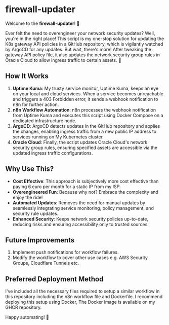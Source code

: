 # firewall-updater
Welcome to the **firewall-updater**! 🎉

Ever felt the need to overengineer your network security updates? Well, you're in the right place! This script is my one-stop solution for updating the K8s gateway API policies in a GitHub repository, which is vigilantly watched by ArgoCD for any updates. But wait, there's more! After tweaking the gateway API policy file, it also updates the network security group rules in Oracle Cloud to allow ingress traffic to certain assets. 🚀

## How It Works

1. **Uptime Kuma**: My trusty service monitor, Uptime Kuma, keeps an eye on your local and cloud services. When a service becomes unreachable and triggers a 403 Forbidden error, it sends a webhook notification to n8n for further action.
2. **n8n Workflow Automation**: n8n processes the webhook notification from Uptime Kuma and executes this script using Docker Compose on a dedicated infrastructure node.
3. **ArgoCD**: ArgoCD detects updates in the GitHub repository and applies the changes, enabling ingress traffic from a new public IP address to services running on My Kubernetes cluster.
4. **Oracle Cloud**: Finally, the script updates Oracle Cloud's network security group rules, ensuring specified assets are accessible via the updated ingress traffic configurations.

## Why Use This?

- **Cost Effective**: This approach is subjectively more cost effective than paying 6 euro per month for a static IP from my ISP.
- **Overengineered Fun**: Because why not? Embrace the complexity and enjoy the ride!
- **Automated Updates**: Removes the need for manual updates by seamlessly integrating service monitoring, policy management, and security rule updates.
- **Enhanced Security**: Keeps network security policies up-to-date, reducing risks and ensuring accessibility only to trusted sources.

## Future Improvements
1. Implement push notifications for workflow failures.
2. Modify the workflow to cover other use cases e.g. AWS Security Groups, Cloudflare Tunnels etc.


## Preferred Deployment Method
I've included all the necessary files required to setup a similar workflow in this repository including the n8n workflow file and Dockerfile.
I recommend deploying this setup using Docker, The Docker image is available on my GHCR repository.


Happy automating! 🤖